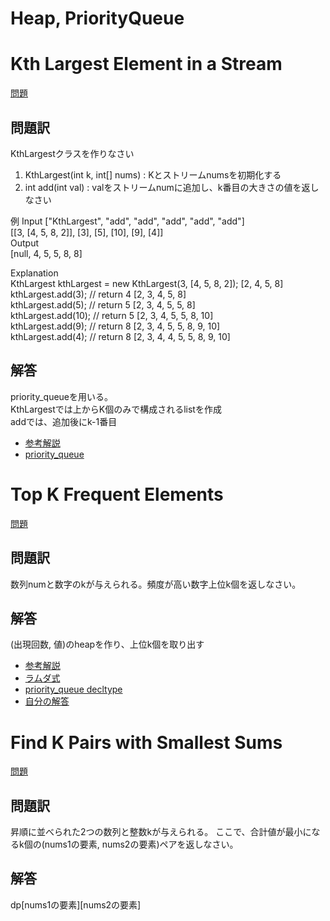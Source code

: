 # Heap, PriorityQueue
# Kth Largest Element in a Stream
[問題](https://leetcode.com/problems/kth-largest-element-in-a-stream/)
## 問題訳
KthLargestクラスを作りなさい   
1. KthLargest(int k, int[] nums) : Kとストリームnumsを初期化する
2. int add(int val) : valをストリームnumに追加し、k番目の大きさの値を返しなさい

例
Input
["KthLargest", "add", "add", "add", "add", "add"]  
[[3, [4, 5, 8, 2]], [3], [5], [10], [9], [4]]  
Output  
[null, 4, 5, 5, 8, 8]  

Explanation  
KthLargest kthLargest = new KthLargest(3, [4, 5, 8, 2]);  [2, 4, 5, 8]  
kthLargest.add(3);   // return 4  [2, 3, 4, 5, 8]  
kthLargest.add(5);   // return 5  [2, 3, 4, 5, 5, 8]  
kthLargest.add(10);  // return 5  [2, 3, 4, 5, 5, 8, 10]    
kthLargest.add(9);   // return 8  [2, 3, 4, 5, 5, 8, 9, 10]    
kthLargest.add(4);   // return 8  [2, 3, 4, 4, 5, 5, 8, 9, 10]  

## 解答
priority_queueを用いる。  
KthLargestでは上からK個のみで構成されるlistを作成  
addでは、追加後にk-1番目  
- [参考解説](https://jpdebug.com/p/2027739)
- [priority_queue](https://cpprefjp.github.io/reference/queue/priority_queue.html)
# 
# Top K Frequent Elements
[問題](https://leetcode.com/problems/top-k-frequent-elements/)
## 問題訳
数列numと数字のkが与えられる。頻度が高い数字上位k個を返しなさい。

## 解答
(出現回数, 値)のheapを作り、上位k個を取り出す
- [参考解説](https://leetcode.com/problems/top-k-frequent-elements/solution/)
- [ラムダ式](https://atcoder.jp/contests/apg4b/tasks/APG4b_ad#:~:text=5-,%E3%83%A9%E3%83%A0%E3%83%80%E5%BC%8F%E3%81%AE%E8%A8%98%E6%B3%95,-%E5%9F%BA%E6%9C%AC%E7%9A%84%E3%81%AA)
- [priority_queue decltype](https://cpprefjp.github.io/reference/queue/priority_queue/op_deduction_guide.html)
- [自分の解答](./TopKFrequentElements.cpp)

# 
# Find K Pairs with Smallest Sums
[問題](https://leetcode.com/problems/find-k-pairs-with-smallest-sums/)
## 問題訳
昇順に並べられた2つの数列と整数kが与えられる。
ここで、合計値が最小になるk個の(nums1の要素, nums2の要素)ペアを返しなさい。

## 解答
dp[nums1の要素][nums2の要素]